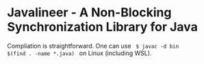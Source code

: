 # Javalineer - A Non-Blocking Synchronization Library for Java

Compliation is straightforward. One can use
<code>
  $ javac -d bin $(find . -name \*.java)
</code>
on Linux (including WSL).
